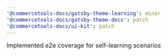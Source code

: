 ```yaml
---
'@commercetools-docs/gatsby-theme-learning': minor
'@commercetools-docs/gatsby-theme-docs': patch
'@commercetools-docs/ui-kit': patch
---
```


Implemented e2e coverage for self-learning scenarios
